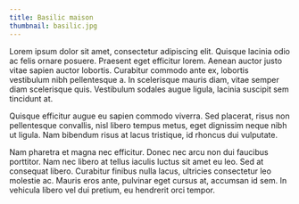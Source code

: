 ```yaml
---
title: Basilic maison
thumbnail: basilic.jpg
---
```


Lorem ipsum dolor sit amet, consectetur adipiscing elit. Quisque lacinia odio ac felis ornare posuere. Praesent eget efficitur lorem. Aenean auctor justo vitae sapien auctor lobortis. Curabitur commodo ante ex, lobortis vestibulum nibh pellentesque a. In scelerisque mauris diam, vitae semper diam scelerisque quis. Vestibulum sodales augue ligula, lacinia suscipit sem tincidunt at.

Quisque efficitur augue eu sapien commodo viverra. Sed placerat, risus non pellentesque convallis, nisl libero tempus metus, eget dignissim neque nibh ut ligula. Nam bibendum risus at lacus tristique, id rhoncus dui vulputate.

Nam pharetra et magna nec efficitur. Donec nec arcu non dui faucibus porttitor. Nam nec libero at tellus iaculis luctus sit amet eu leo. Sed at consequat libero. Curabitur finibus nulla lacus, ultricies consectetur leo molestie ac. Mauris eros ante, pulvinar eget cursus at, accumsan id sem. In vehicula libero vel dui pretium, eu hendrerit orci tempor.
